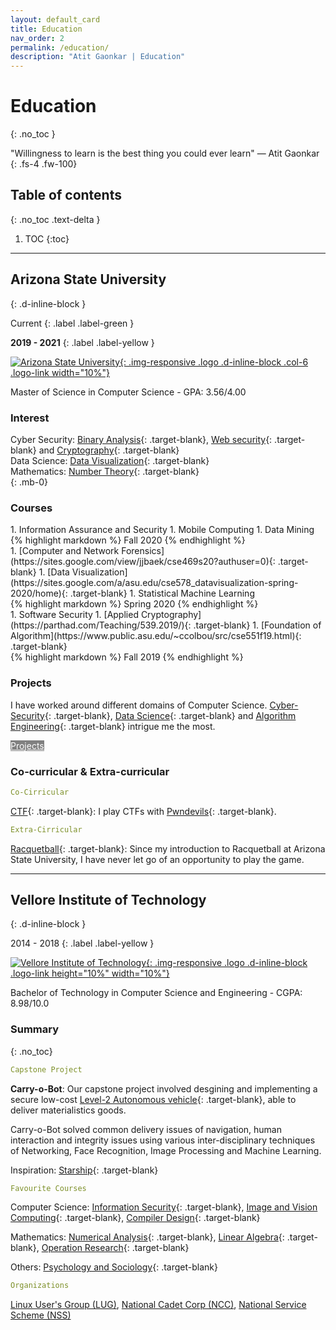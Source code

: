 ```yaml
---
layout: default_card
title: Education
nav_order: 2
permalink: /education/
description: "Atit Gaonkar | Education"
---
```


# Education
{: .no_toc }


"Willingness to learn is the best thing you could ever learn" ― Atit Gaonkar
{: .fs-4 .fw-100}


## Table of contents
{: .no_toc .text-delta }

1. TOC
{:toc}

---


## Arizona State University
{: .d-inline-block }

Current
{: .label .label-green }

**2019 - 2021**
{: .label .label-yellow }

[![Arizona State University][Arizona-State-University-img]{: .img-responsive .logo .d-inline-block .col-6 .logo-link width="10%"}][Arizona-State-University-link]

[Arizona-State-University-img]:  ../../assets/images/vit.png
[Arizona-State-University-link]:  https://www.asu.edu/ "Redirect to - Arizona State University" 

Master of Science in Computer Science - GPA: 3.56/4.00


### Interest

Cyber Security: [Binary Analysis](https://www.whitehatsec.com/glossary/content/binary-code-analysis){: .target-blank}, [Web security](https://en.wikipedia.org/wiki/Web_application_security){: .target-blank} and [Cryptography](https://en.wikipedia.org/wiki/Cryptography){: .target-blank}
<br>
Data Science: [Data Visualization](https://en.wikipedia.org/wiki/Data_visualization){: .target-blank}
<br>
Mathematics: [Number Theory](https://en.wikipedia.org/wiki/Number_theory){: .target-blank}
<br>
{: .mb-0}

### Courses

<div class="bootstrap-iso">
<div class="row">
<div class="col-sm-12 col-lg-6 col-md-6 mb-2">
<div class="code-example" markdown="1">
1. Information Assurance and Security
1. Mobile Computing
1. Data Mining
</div>
{% highlight markdown %}
Fall 2020
{% endhighlight %}
</div>
<div class="col-sm-12 col-lg-6 col-md-6 mb-2">
<div class="code-example" markdown="1">
1. [Computer and Network Forensics](https://sites.google.com/view/jjbaek/cse469s20?authuser=0){: .target-blank}
1. [Data Visualization](https://sites.google.com/a/asu.edu/cse578_datavisualization-spring-2020/home){: .target-blank}
1. Statistical Machine Learning
</div>
{% highlight markdown %}
Spring 2020
{% endhighlight %}  
</div>
<div class="col-sm-12 col-lg-6 col-md-6 mb-2">
<div class="code-example" markdown="1">
1. Software Security
1. [Applied Cryptography](https://parthad.com/Teaching/539.2019/){: .target-blank}
1. [Foundation of Algorithm](https://www.public.asu.edu/~ccolbou/src/cse551f19.html){: .target-blank}
</div>
{% highlight markdown %}
Fall 2019
{% endhighlight %}
</div>
<div class="col-sm-12 col-lg-6 col-md-6 mb-2"></div>
</div>
</div>


### Projects

I have worked around different domains of Computer Science. [Cyber-Security](https://en.wikipedia.org/wiki/Computer_security){: .target-blank}, [Data Science](https://en.wikipedia.org/wiki/Data_science){: .target-blank} and [Algorithm Engineering](https://en.wikipedia.org/wiki/Algorithm_engineering){: .target-blank} intrigue me the most. 

<!-- [Projects](/projects/academics/@ASU){: .btn .btn-blue } -->
<a href="/projects/academics/@ASU" class="btn btn-blue no-mb" target="blank" style="color:white; background-color: gray">Projects</a>

### Co-curricular & Extra-curricular
```yaml
Co-Cirricular
```

[CTF](https://en.wikipedia.org/wiki/Capture_the_flag){: .target-blank}: I play CTFs with [Pwndevils](https://pwndevils.com/){: .target-blank}.

```yaml
Extra-Cirricular
```

[Racquetball](https://en.wikipedia.org/wiki/Racquetball){: .target-blank}: Since my introduction to Racquetball at Arizona State University, I have never let go of an opportunity to play the game.

---

## Vellore Institute of Technology
{: .d-inline-block }

2014 - 2018
{: .label .label-yellow }

[![Vellore Institute of Technology][Vellore-Institute-of-Technology-img]{: .img-responsive .logo .d-inline-block .logo-link height="10%" width="10%"}][Vellore-Institute-of-Technology-link]

[Vellore-Institute-of-Technology-img]:  ../../assets/images/vit.png
[Vellore-Institute-of-Technology-link]:  https://vit.ac.in/ "Redirect to - Vellore Institute of Technology" 

Bachelor of Technology in Computer Science and Engineering - CGPA: 8.98/10.0


### Summary
{: .no_toc}

```yaml
Capstone Project
```
<strong>Carry-o-Bot</strong>: Our capstone project involved desgining and implementing a secure low-cost [Level-2 Autonomous vehicle](https://en.wikipedia.org/wiki/Self-driving_car){: .target-blank}, able to deliver materialistics goods. 

Carry-o-Bot solved common delivery issues of navigation, human interaction and integrity issues using various inter-disciplinary techniques of Networking, Face Recognition, Image Processing and Machine Learning.

Inspiration: [Starship](https://www.starship.xyz/){: .target-blank} 


```yaml
Favourite Courses
```
Computer Science: [Information Security](https://en.wikipedia.org/wiki/Information_security){: .target-blank}, [Image and Vision Computing](https://en.wikipedia.org/wiki/Computer_vision){: .target-blank}, [Compiler Design](https://en.wikipedia.org/wiki/Compiler){: .target-blank}

Mathematics: [Numerical Analysis](https://en.wikipedia.org/wiki/Numerical_analysis){: .target-blank}, [Linear Algebra](https://en.wikipedia.org/wiki/Linear_algebra){: .target-blank}, [Operation Research](https://en.wikipedia.org/wiki/Operations_research){: .target-blank}

Others: [Psychology and Sociology](https://en.wikipedia.org/wiki/Psychology){: .target-blank}


```yaml
Organizations
```

[Linux User's Group (LUG)](#), [National Cadet Corp (NCC)](https://en.wikipedia.org/wiki/National_Cadet_Corps_(India)), [National Service Scheme (NSS)](https://en.wikipedia.org/wiki/National_Service_Scheme)

<script src="https://code.jquery.com/jquery-3.4.1.slim.min.js" crossorigin="anonymous"></script>
<script src="https://cdn.jsdelivr.net/npm/popper.js@1.16.0/dist/umd/popper.min.js" crossorigin="anonymous"></script>
<script src="https://stackpath.bootstrapcdn.com/bootstrap/4.4.1/js/bootstrap.min.js" crossorigin="anonymous"></script>
<script src="https://unpkg.com/aos@next/dist/aos.js"></script>
<script>
  AOS.init();
  $(window).on('load', function() {
        AOS.refresh();
        var $animation_elements = $('.bootstrap-iso');
        var $window = $(window);
        var window_height = $window.height();
        var window_top_position = $window.scrollTop();
        var window_bottom_position = (window_top_position + window_height); 
        $('.target-blank').attr('target','blank');
        $('pre').addClass("mb-0");
        $('p > a.no-mb').parent().addClass("mb-0");
        $('a > img').parent().addClass("image-link");
        $('img.logo-link').parent().attr('target','blank');
        $('.main-content-wrap').on('scroll', function() {
            console.log("Scrolled");
            $.each($animation_elements, function() {
                var $element = $(this);
                var element_height = $element.outerHeight();
                var element_top_position = $element.offset().top;
                var element_bottom_position = (element_top_position + element_height);
                if ((element_bottom_position >= window_top_position) && (element_top_position <= window_bottom_position)) {
                    $element.addClass('aos-animate');
                } else {
                    $element.removeClass('aos-animate');
                }
            });
        });
        $('.main-content-wrap')[0].scrollTop += 5;
        $('.main-content-wrap')[0].scrollTop -= 5;
  });
</script>